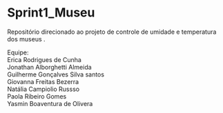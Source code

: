 # Sprint1_Museu
Repositório direcionado ao projeto de controle de umidade e temperatura dos museus .

Equipe:
<br>
Erica Rodrigues de Cunha 
<br>
Jonathan Alborghetti Almeida
<br>
Guilherme Gonçalves Silva santos
<br>
Giovanna Freitas Bezerra
<br>
Natália Campiolio Russso  
Paola Ribeiro  Gomes
<br>
Yasmin Boaventura de Olivera 


